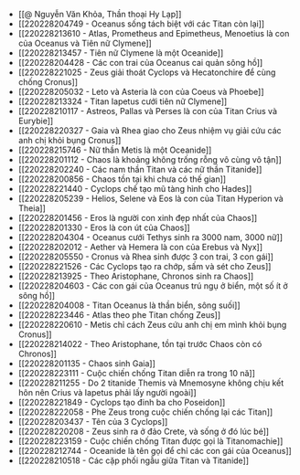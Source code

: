 - [[@ Nguyễn Văn Khỏa, Thần thoại Hy Lạp]]
- [[220228204749 - Oceanus sống tách biệt với các Titan còn lại]]
- [[220228213610 - Atlas, Prometheus and Epimetheus, Menoetius là con của Oceanus và Tiên nữ Clymene]]
- [[220228213457 - Tiên nữ Clymene là một Oceanide]]
- [[220228204428 - Các con trai của Oceanus cai quản sông hồ]]
- [[220228221025 - Zeus giải thoát Cyclops và Hecatonchire để cùng chống Cronus]]
- [[220228205032 - Leto và Asteria là con của Coeus và Phoebe]]
- [[220228213324 - Titan Iapetus cưới tiên nữ Clymene]]
- [[220228210117 - Astreos, Pallas và Perses là con của Titan Crius và Eurybie]]
- [[220228220327 - Gaia và Rhea giao cho Zeus nhiệm vụ giải cứu các anh chị khỏi bụng Cronus]]
- [[220228215746 - Nữ thần Metis là một Oceanide]]
- [[220228201112 - Chaos là khoảng không trống rỗng vô cùng vô tận]]
- [[220228202240 - Các nam thần Titan và các nữ thần Titanide]]
- [[220228200856 - Chaos tồn tại khi chưa có thế gian]]
- [[220228221440 - Cyclops chế tạo mũ tàng hình cho Hades]]
- [[220228205239 - Helios, Selene và Eos là con của Titan Hyperion và Theia]]
- [[220228201456 - Eros là người con xinh đẹp nhất của Chaos]]
- [[220228201330 - Eros là con út của Chaos]]
- [[220228204304 - Oceanus cưới Tethys sinh ra 3000 nam, 3000 nữ]]
- [[220228202012 - Aether và Hemera là con của Erebus và Nyx]]
- [[220228205550 - Cronus và Rhea sinh được 3 con trai, 3 con gái]]
- [[220228221526 - Các Cyclops tạo ra chớp, sấm và sét cho Zeus]]
- [[220228213925 - Theo Aristophane, Chronos sinh ra Chaos]]
- [[220228204603 - Các con gái của Oceanus trú ngụ ở biển, một số ít ở sông hồ]]
- [[220228204008 - Titan Oceanus là thần biển, sông suối]]
- [[220228223446 - Atlas theo phe Titan chống Zeus]]
- [[220228220610 - Metis chỉ cách Zeus cứu anh chị em mình khỏi bụng Cronus]]
- [[220228214022 - Theo Aristophane, tồn tại trước Chaos còn có Chronos]]
- [[220228201135 - Chaos sinh Gaia]]
- [[220228223111 - Cuộc chiến chống Titan diễn ra trong 10 nă]]
- [[220228211255 - Do 2 titanide Themis và Mnemosyne không chịu kết hôn nên Crius và Iapetus phải lấy người ngoài]]
- [[220228221849 - Cyclops tạo đinh ba cho Poseidon]]
- [[220228222058 - Phe Zeus trong cuộc chiến chống lại các Titan]]
- [[220228203437 - Tên của 3 Cyclops]]
- [[220228220208 - Zeus sinh ra ở đảo Crete, và sống ở đó lúc bé]]
- [[220228223159 - Cuộc chiến chống Titan được gọi là Titanomachie]]
- [[220228212744 - Oceanide là tên gọi để chỉ các con gái của Oceanus]]
- [[220228210518 - Các cặp phối ngẫu giữa Titan và Titanide]]
